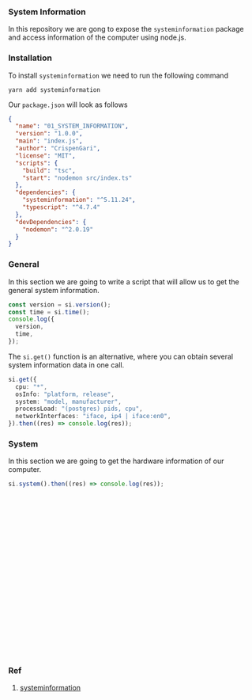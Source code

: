 ### System Information

In this repository we are gong to expose the `systeminformation` package and access information of the computer using node.js.

### Installation

To install `systeminformation` we need to run the following command

```shell
yarn add systeminformation
```

Our `package.json` will look as follows

```json
{
  "name": "01_SYSTEM_INFORMATION",
  "version": "1.0.0",
  "main": "index.js",
  "author": "CrispenGari",
  "license": "MIT",
  "scripts": {
    "build": "tsc",
    "start": "nodemon src/index.ts"
  },
  "dependencies": {
    "systeminformation": "^5.11.24",
    "typescript": "^4.7.4"
  },
  "devDependencies": {
    "nodemon": "^2.0.19"
  }
}
```

### General

In this section we are going to write a script that will allow us to get the general system information.

```ts
const version = si.version();
const time = si.time();
console.log({
  version,
  time,
});
```

The `si.get()` function is an alternative, where you can obtain several system information data in one call.

```ts
si.get({
  cpu: "*",
  osInfo: "platform, release",
  system: "model, manufacturer",
  processLoad: "(postgres) pids, cpu",
  networkInterfaces: "iface, ip4 | iface:en0",
}).then((res) => console.log(res));
```

### System

In this section we are going to get the hardware information of our computer.

```ts
si.system().then((res) => console.log(res));
```

```ts

```

```ts

```

```ts

```

```

```

```

```

```

```

```

```

```

```

```

```

```

```

```

```

```

```

```

```

```

```

```

```

```

```

```

```

```

```

```

```

```

```

```

```

```

```

```

```

```

```

### Ref

1. [systeminformation](https://systeminformation.io/general.html)
